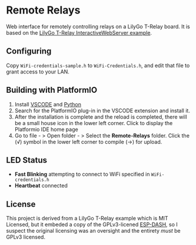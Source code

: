 # Remote Relays

Web interface for remotely controlling relays on a LilyGo T-Relay
board.  It is based on the [LilyGo T-Relay InteractiveWebServer
example](https://github.com/Xinyuan-LilyGO/LilyGo-T-Relay/tree/main/examples/T-Relay/InteractiveWebServer).

## Configuring

Copy `WiFi-credentials-sample.h` to `WiFi-Credentials.h`, and edit
that file to grant access to your LAN.

## Building with PlatformIO

1. Install [VSCODE](https://code.visualstudio.com/) and [Python](https://www.python.org/)
2. Search for the PlatformIO plug-in in the VSCODE extension and install it.
3. After the installation is complete and the reload is completed, there will be a small house icon in the lower left corner. Click to display the Platformio IDE home page
4. Go to file - > Open folder - > Select the **Remote-Relays** folder. Click the (√) symbol in the lower left corner to compile (→) for upload.

## LED Status

- **Fast Blinking** attempting to connect to WiFi specified in `WiFi-credentials.h`
- **Heartbeat** connected

## License

This project is derived from a LilyGo T-Relay example which is MIT Licensed,
but it embeded a copy of the GPLv3-licened [ESP-DASH](https://github.com/ayushsharma82/ESP-DASH), so I suspect the original licensing was an oversight and the entirety *must* be GPLv3 licensed.
